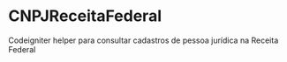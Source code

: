 # CNPJReceitaFederal
Codeigniter helper para consultar cadastros de pessoa jurídica na Receita Federal
